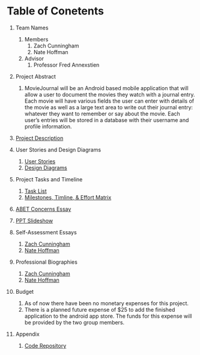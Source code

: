 # Table of Conetents

1. Team Names
    1. Members
        1. Zach Cunningham
        2. Nate Hoffman
    2. Advisor
        1. Professor Fred Annexstien

2. Project Abstract
    1. MovieJournal will be an Android based mobile application that will allow a user to document the movies they watch with a journal entry. Each movie will have various fields the user can enter with details of the movie as well as a large text area to write out their journal entry: whatever they want to remember or say about the movie. Each user’s entries will be stored in a database with their username and profile information.

3. [Project Description](/Project-Description.md)

4. User Stories and Design Diagrams
    1. [User Stories](/User_Stories.md)
    2. [Design Diagrams](/Design_Diagrams/MovieJournal_DesignDiagrams.pdf)

5. Project Tasks and Timeline
    1. [Task List](/Tasklist.md)
    2. [Milestones, Timline, & Effort Matrix](/MovieJournal_Milestones_Timeline_EffortMatrix.pdf)

6. [ABET Concerns Essay](/MovieJournal_ConstraintsEssay.pdf)

7. [PPT Slideshow](/FallDesignPresentationSlides.pdf)

8. Self-Assessment Essays
    1. [Zach Cunningham](/ZachCuningham_IndividualCaptoneAssessment.pdf)
    2. [Nate Hoffman](/NateHoffman_IndividualCapstoneAssessment.docx)

9. Professional Biographies
    1. [Zach Cunningham](/ZachCunningham_ProfessionalBiography.md)
    2. [Nate Hoffman](/NateHoffman_ProfessionalBiography.md)

10. Budget
    1. As of now there have been no monetary expenses for this project. 
    2. There is a planned future expense of $25 to add the finished application to the android app store. The funds for this expense will be provided by the two group members.
    
11. Appendix
    1. [Code Repository](/MovieJournal)
